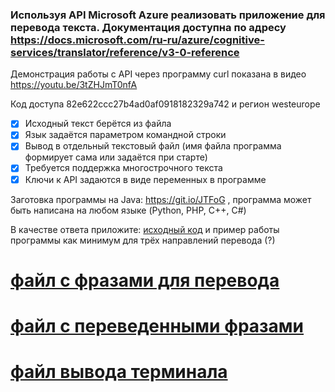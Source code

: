 ### Используя API Microsoft Azure реализовать приложение для перевода текста. Документация доступна по адресу  https://docs.microsoft.com/ru-ru/azure/cognitive-services/translator/reference/v3-0-reference

Демонстрация работы с API через программу curl показана в видео  https://youtu.be/3tZHJmT0nfA

Код доступа 82e622ccc27b4ad0af0918182329a742 и регион westeurope

- [x] Исходный текст берётся из файла
- [x] Язык задаётся параметром командной строки
- [x] Вывод в отдельный текстовый файл (имя файла программа формирует сама или задаётся при старте)
- [x] Требуется поддержка многострочного текста
- [x] Ключи к API задаются в виде переменных в программе

Заготовка программы на Java:  https://git.io/JTFoG , программа может быть написана на любом языке (Python, PHP, C++, C#)

В качестве ответа приложите: [исходный код](translate.py) и пример работы программы как минимум для трёх направлений перевода (?)

# [файл с фразами для перевода](input.txt)
# [файл с переведенными фразами](translations.txt)
# [файл вывода терминала](output.txt)
